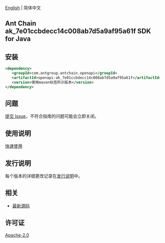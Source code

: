 [English](README.md) | 简体中文

## Ant Chain ak_7e01ccbdecc14c008ab7d5a9af95a61f SDK for Java

## 安装

```xml
<dependency>
   <groupId>com.antgroup.antchain.openapi</groupId>
   <artifactId>openapi-ak_7e01ccbdecc14c008ab7d5a9af95a61f</artifactId>
   <version>使用maven标签所示版本</version>
</dependency>
```

## 问题

[提交 Issue](https://github.com/alipay/antchain-openapi-prod-sdk/issues/new)，不符合指南的问题可能会立即关闭。

## 使用说明

[快速使用](https://github.com/alipay/antchain-openapi-prod-sdk)

## 发行说明

每个版本的详细更改记录在[发行说明](./ChangeLog.txt)中。

## 相关

- [最新源码](https://github.com/alipay/antchain-openapi-prod-sdk/)

## 许可证

[Apache-2.0](http://www.apache.org/licenses/LICENSE-2.0)
